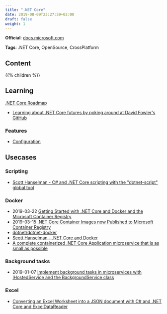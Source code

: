 ```yaml
---
title: ".NET Core"
date: 2019-08-09T23:27:59+02:00
draft: false
weight: 1
---
```


**Official**: [docs.microsoft.com](https://docs.microsoft.com/en-us/dotnet/core/)

**Tags**: .NET Core, OpenSource, CrossPlatform

## Content

{{% children %}}

## Learning

[.NET Core Roadmap](https://github.com/dotnet/core/blob/master/roadmap.md#upcoming-ship-dates)

- [Learning about .NET Core futures by poking around at David Fowler's GitHub](https://www.hanselman.com/blog/LearningAboutNETCoreFuturesByPokingAroundAtDavidFowlersGitHub.aspx)

### Features

- [Configuration](https://docs.microsoft.com/en-us/aspnet/core/fundamentals/configuration)

## Usecases

### Scripting

- [Scott Hanselman - C# and .NET Core scripting with the "dotnet-script" global tool](https://www.hanselman.com/blog/CAndNETCoreScriptingWithTheDotnetscriptGlobalTool.aspx)

### Docker

- 2019-03-22 [Getting Started with .NET Core and Docker and the Microsoft Container Registry](https://www.hanselman.com/blog/GettingStartedWithNETCoreAndDockerAndTheMicrosoftContainerRegistry.aspx)
- 2019-03-15 [.NET Core Container Images now Published to Microsoft Container Registry](https://devblogs.microsoft.com/dotnet/net-core-container-images-now-published-to-microsoft-container-registry/)
- [dotnet/dotnet-docker](https://github.com/dotnet/dotnet-docker)
- [Scott Hanselman - .NET Core and Docker](https://www.hanselman.com/blog/NETCoreAndDocker.aspx)
- [A complete containerized .NET Core Application microservice that is as small as possible](https://www.hanselman.com/blog/ACompleteContainerizedNETCoreApplicationMicroserviceThatIsAsSmallAsPossible.aspx)

### Background tasks

- 2019-01-07 [Implement background tasks in microservices with IHostedService and the BackgroundService class](https://docs.microsoft.com/en-us/dotnet/standard/microservices-architecture/multi-container-microservice-net-applications/background-tasks-with-ihostedservice)

### Excel

- [Converting an Excel Worksheet into a JSON document with C# and .NET Core and ExcelDataReader](https://www.hanselman.com/blog/ConvertingAnExcelWorksheetIntoAJSONDocumentWithCAndNETCoreAndExcelDataReader.aspx)
